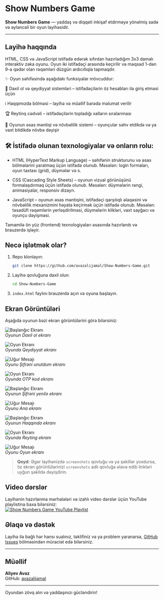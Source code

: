 # Show Numbers Game

**Show Numbers Game** — yaddaş və diqqəti inkişaf etdirməyə yönəlmiş sadə və əyləncəli bir oyun layihəsidir.

---

## Layihə haqqında

HTML, CSS və JavaScript istifadə edərək sıfırdan hazırladığım 3x3 damalı interaktiv zəka oyunu. Oyun iki istifadəçi arasında keçirilir və məqsəd 1-dən 9-a qədər olan rəqəmləri düzgün ardıcıllıqla tapmaqdır.

✨ Oyun səhifəsində aşağıdakı funksiyalar mövcuddur:

🔐 Daxil ol və qeydiyyat sistemləri – istifadəçilərin öz hesabları ilə giriş etməsi üçün

ℹ️ Haqqımızda bölməsi – layihə və müəllif barədə məlumat verilir

🏆 Reytinq cədvəli – istifadəçilərin topladığı xalların sıralanması

🎯 Oyunun əsas məntiqi və növbəlilik sistemi – oyunçular səhv etdikdə və ya vaxt bitdikdə növbə dəyişir


## 🛠️ İstifadə olunan texnologiyalar və onların rolu:

- HTML (HyperText Markup Language) – səhifənin strukturunu və əsas bölmələrini yaratmaq üçün istifadə olunub. Məsələn: login formaları, oyun taxtası (grid), düymələr və s.

- CSS (Cascading Style Sheets) – oyunun vizual görünüşünü formalaşdırmaq üçün istifadə olunub. Məsələn: düymələrin rəngi, animasiyalar, responsiv dizayn.
  
- JavaScript – oyunun əsas məntiqini, istifadəçi qarşılıqlı əlaqəsini və növbəlilik mexanizmini həyata keçirmək üçün istifadə olunub. Məsələn: təsadüfi rəqəmlərin yerləşdirilməsi, düymələrin klikləri, vaxt sayğacı və oyunçu dəyişməsi.  

Tamamilə ön yüz (frontend) texnologiyaları əsasında hazırlanıb və brauzerdə işləyir.

## Necə işlətmək olar?

1. Repo klonlayın:
   ```bash
   git clone https://github.com/avazalijamal/Show-Numbers-Game.git
   ```
2. Layihə qovluğuna daxil olun:
   ```bash
   cd Show-Numbers-Game
   ```
3. `index.html` faylını brauzerdə açın və oyuna başlayın.

## Ekran Görüntüləri

Aşağıda oyunun bəzi ekran görüntülərini görə bilərsiniz:

![Başlanğıc Ekranı](./presentation/login.png)  
*Oyunun Daxil ol ekranı*

![Oyun Ekranı](./presentation/signup.png)  
*Oyunda Qeydiyyat ekranı*

![Uğur Mesajı](./presentation/forgot-password.png)  
*Oyunu Şifrəni unutdum ekranı*

![Oyun Ekranı](./presentation/otp.png)  
*Oyunda OTP kod ekranı*

![Başlanğıc Ekranı](./presentation/reset-password.png)  
*Oyunun Şifrəni yenilə ekranı*

![Uğur Mesajı](./presentation/home.png)  
*Oyunu Ana ekranı*

![Başlanğıc Ekranı](./presentation/info.png)  
*Oyunun Haqqında ekranı*

![Oyun Ekranı](./presentation/rating.png)  
*Oyunda Reyting ekranı*

![Uğur Mesajı](./presentation/game.png)  
*Oyunu Oyun ekranı*

> **Qeyd:** Əgər layihənizdə `screenshots` qovluğu və ya şəkillər yoxdursa, öz ekran görüntülərinizi `screenshots` adlı qovluğa əlavə edib linkləri uyğun şəkildə dəyişdirin.

## Video dərslər

Layihənin hazırlanma mərhələləri və izahlı video dərslər üçün YouTube playlistinə baxa bilərsiniz:  
[![Show Numbers Game YouTube Playlist](https://img.youtube.com/vi/GtsA2B8CXWs/maxresdefault.jpg)](https://www.youtube.com/playlist?list=PLOzBGJnzBwOHrjZ3mgDBfAWJ3lhzN7nxq)

## Əlaqə və dəstək

Layihə ilə bağlı hər hansı sualınız, təklifiniz və ya problem yaranarsa, [GitHub Issues](https://github.com/avazalijamal/Show-Numbers-Game/issues) bölməsindən müraciət edə bilərsiniz.

---

## Müəllif

**Aliyev Avaz**  
GitHub: [avazalijamal](https://github.com/avazalijamal)

---

Oyundan zövq alın və yaddaşınızı gücləndirin!
